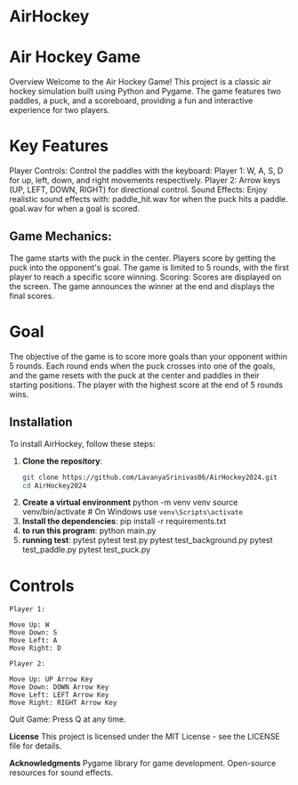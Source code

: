 # AirHockey

# Air Hockey Game
Overview
Welcome to the Air Hockey Game! This project is a classic air hockey simulation built using Python and Pygame. The game features two paddles, a puck, and a scoreboard, providing a fun and interactive experience for two players.

# Key Features
Player Controls: Control the paddles with the keyboard:
Player 1: W, A, S, D for up, left, down, and right movements respectively.
Player 2: Arrow keys (UP, LEFT, DOWN, RIGHT) for directional control.
Sound Effects: Enjoy realistic sound effects with:
paddle_hit.wav for when the puck hits a paddle.
goal.wav for when a goal is scored.
## Game Mechanics:
The game starts with the puck in the center.
Players score by getting the puck into the opponent's goal.
The game is limited to 5 rounds, with the first player to reach a specific score winning.
Scoring: Scores are displayed on the screen. The game announces the winner at the end and displays the final scores.
# Goal
The objective of the game is to score more goals than your opponent within 5 rounds. Each round ends when the puck crosses into one of the goals, and the game resets with the puck at the center and paddles in their starting positions. The player with the highest score at the end of 5 rounds wins.

## Installation

To install AirHockey, follow these steps:

1. **Clone the repository**:
   ```bash
   git clone https://github.com/LavanyaSrinivas06/AirHockey2024.git
   cd AirHockey2024
2. **Create a virtual environment**
    python -m venv venv
    source venv/bin/activate  # On Windows use `venv\Scripts\activate`
3. **Install the dependencies**:
    pip install -r requirements.txt
4. **to run this program**:
    python main.py
5. **running test**:
    pytest
    pytest test.py
    pytest test_background.py
    pytest test_paddle.py
    pytest test_puck.py

# Controls
    Player 1:

    Move Up: W
    Move Down: S
    Move Left: A
    Move Right: D

    Player 2:

    Move Up: UP Arrow Key
    Move Down: DOWN Arrow Key
    Move Left: LEFT Arrow Key
    Move Right: RIGHT Arrow Key
Quit Game: Press Q at any time.

**License**
This project is licensed under the MIT License - see the LICENSE file for details.

**Acknowledgments**
Pygame library for game development.
Open-source resources for sound effects.